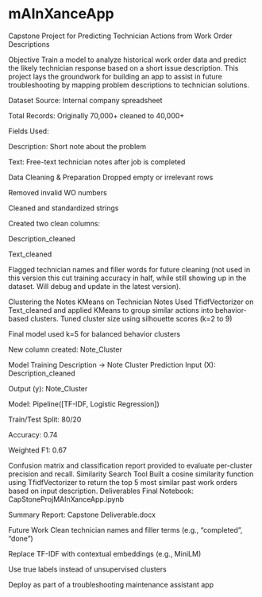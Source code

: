 # mAInXanceApp

Capstone Project for Predicting Technician Actions from Work Order Descriptions

Objective
Train a model to analyze historical work order data and predict the likely technician response based on a short issue description. This project lays the groundwork for building an app to assist in future troubleshooting by mapping problem descriptions to technician solutions.

Dataset
Source: Internal company spreadsheet

Total Records: Originally 70,000+ cleaned to 40,000+

Fields Used:


Description: Short note about the problem

Text: Free-text technician notes after job is completed


Data Cleaning & Preparation
Dropped empty or irrelevant rows

Removed invalid WO numbers

Cleaned and standardized strings

Created two clean columns:

Description_cleaned

Text_cleaned

Flagged technician names and filler words for future cleaning (not used in this version this cut training accuracy in half, while still showing up in the dataset. Will debug and update in the latest version).


Clustering the Notes
KMeans on Technician Notes
Used TfidfVectorizer on Text_cleaned and applied KMeans to group similar actions into behavior-based clusters.
Tuned cluster size using silhouette scores (k=2 to 9)


Final model used k=5 for balanced behavior clusters


New column created: Note_Cluster


Model Training
Description → Note Cluster Prediction
Input (X): Description_cleaned


Output (y): Note_Cluster


Model: Pipeline([TF-IDF, Logistic Regression])


Train/Test Split: 80/20


Accuracy: 0.74


Weighted F1: 0.67

Confusion matrix and classification report provided to evaluate per-cluster precision and recall.
Similarity Search Tool
Built a cosine similarity function using TfidfVectorizer to return the top 5 most similar past work orders based on input description.
Deliverables
Final Notebook: CapStoneProjMAInXanceApp.ipynb


Summary Report: Capstone Deliverable.docx


Future Work
Clean technician names and filler terms (e.g., “completed”, “done”)


Replace TF-IDF with contextual embeddings (e.g., MiniLM)


Use true labels instead of unsupervised clusters


Deploy as part of a troubleshooting maintenance assistant app
